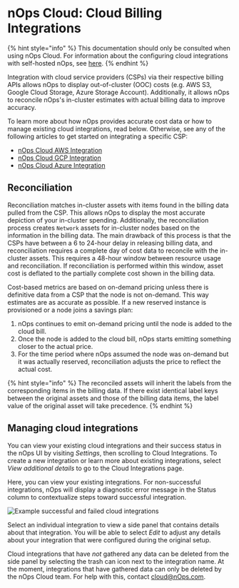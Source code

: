 # nOps Cloud: Cloud Billing Integrations

{% hint style="info" %}
This documentation should only be consulted when using nOps Cloud. For information about the configuring cloud integrations with self-hosted nOps, see [here](/install-and-configure/install/cloud-integration/README.md).
{% endhint %}

Integration with cloud service providers (CSPs) via their respective billing APIs allows nOps to display out-of-cluster (OOC) costs (e.g. AWS S3, Google Cloud Storage, Azure Storage Account). Additionally, it allows nOps to reconcile nOps's in-cluster estimates with actual billing data to improve accuracy.

To learn more about how nOps provides accurate cost data or how to manage existing cloud integrations, read below. Otherwise, see any of the following articles to get started on integrating a specific CSP:

* [nOps Cloud AWS Integration](/nOps-cloud/nOps-cloud-cloud-billing-integrations/nOps-cloud-aws-integration.md)
* [nOps Cloud GCP Integration](/nOps-cloud/nOps-cloud-cloud-billing-integrations/nOps-cloud-gcp-integration.md)
* [nOps Cloud Azure Integration](/nOps-cloud/nOps-cloud-cloud-billing-integrations/nOps-cloud-azure-integration.md)

## Reconciliation

Reconciliation matches in-cluster assets with items found in the billing data pulled from the CSP. This allows nOps to display the most accurate depiction of your in-cluster spending. Additionally, the reconciliation process creates `Network` assets for in-cluster nodes based on the information in the billing data. The main drawback of this process is that the CSPs have between a 6 to 24-hour delay in releasing billing data, and reconciliation requires a complete day of cost data to reconcile with the in-cluster assets. This requires a 48-hour window between resource usage and reconciliation. If reconciliation is performed within this window, asset cost is deflated to the partially complete cost shown in the billing data.

Cost-based metrics are based on on-demand pricing unless there is definitive data from a CSP that the node is not on-demand. This way estimates are as accurate as possible. If a new reserved instance is provisioned or a node joins a savings plan:

1. nOps continues to emit on-demand pricing until the node is added to the cloud bill.
2. Once the node is added to the cloud bill, nOps starts emitting something closer to the actual price.
3. For the time period where nOps assumed the node was on-demand but it was actually reserved, reconciliation adjusts the price to reflect the actual cost.

{% hint style="info" %}
The reconciled assets will inherit the labels from the corresponding items in the billing data. If there exist identical label keys between the original assets and those of the billing data items, the label value of the original asset will take precedence.
{% endhint %}

## Managing cloud integrations

You can view your existing cloud integrations and their success status in the nOps UI by visiting _Settings_, then scrolling to Cloud Integrations. To create a new integration or learn more about existing integrations, select _View additional details_ to go to the Cloud Integrations page.

Here, you can view your existing integrations. For non-successful integrations, nOps will display a diagnostic error message in the Status column to contextualize steps toward successful integration.

![Example successful and failed cloud integrations](../../.gitbook/assets/Snag\_d920b39.png)

Select an individual integration to view a side panel that contains details about that integration. You will be able to select _Edit_ to adjust any details about your integration that were configured during the original setup.

Cloud integrations that have _not_ gathered any data can be deleted from the side panel by selecting the trash can icon next to the integration name. At the moment, integrations that have gathered data can only be deleted by the nOps Cloud team. For help with this, contact [cloud@nOps.com](mailto:cloud@nOps.com).
